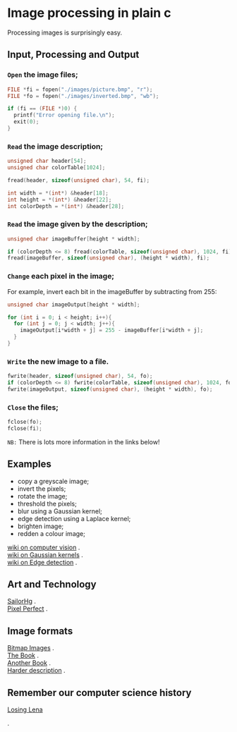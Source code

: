 # Image processing in plain c

Processing images is surprisingly easy.   

## Input, Processing and Output

### `Open` the image files;   

```c
FILE *fi = fopen("./images/picture.bmp", "r");
FILE *fo = fopen("./images/inverted.bmp", "wb");

if (fi == (FILE *)0) {
  printf("Error opening file.\n");
  exit(0);
}
```

### `Read` the image description;  

```c
unsigned char header[54];
unsigned char colorTable[1024];

fread(header, sizeof(unsigned char), 54, fi);

int width = *(int*) &header[18];
int height = *(int*) &header[22];
int colorDepth = *(int*) &header[28];
```

### `Read` the image given by the description;  

```c
unsigned char imageBuffer[height * width];

if (colorDepth <= 8) fread(colorTable, sizeof(unsigned char), 1024, fi);
fread(imageBuffer, sizeof(unsigned char), (height * width), fi);
```

### `Change` each pixel in the image;   

For example, invert each bit in the imageBuffer by subtracting from 255:
```c
unsigned char imageOutput[height * width];

for (int i = 0; i < height; i++){
  for (int j = 0; j < width; j++){
    imageOutput[i*width + j] = 255 - imageBuffer[i*width + j]; 
  }
}
```

### `Write` the new image to a file.   

```c
fwrite(header, sizeof(unsigned char), 54, fo);
if (colorDepth <= 8) fwrite(colorTable, sizeof(unsigned char), 1024, fo);
fwrite(imageOutput, sizeof(unsigned char), (height * width), fo);
```

### `Close` the files;   

```c
fclose(fo);
fclose(fi);
```

`NB:` There is lots more information in the links below!

## Examples

* copy a greyscale image;   
* invert the pixels;   
* rotate the image;   
* threshold the pixels;   
* blur using a Gaussian kernel;   
* edge detection using a Laplace kernel;   
* brighten image;  
* redden a colour image;    

[wiki on computer vision](https://en.wikipedia.org/wiki/Feature_detection_(computer_vision)) .  
[wiki on Gaussian kernels](https://en.wikipedia.org/wiki/Gaussian_blur) .  
[wiki on Edge detection](https://en.wikipedia.org/wiki/Edge_detection) .  

## Art and Technology

[SailorHg](https://twitter.com/sailorhg) .  
[Pixel Perfect](https://shop.bubblesort.io/) .  


## Image formats

[Bitmap Images](http://www.fastgraph.com/help/bmp_header_format.html) .  
[The Book](http://adaptiveart.eecs.umich.edu/2011/wp-content/uploads/2011/09/The-pocket-handbook-of-image-processing-algorithms-in-C.pdf) .  
[Another Book](http://homepages.inf.ed.ac.uk/rbf/BOOKS/PHILLIPS/cips2ed.pdf) .  
[Harder description](http://paulbourke.net/dataformats/bitmaps/) .  


## Remember our computer science history   
[Losing Lena](https://www.losinglena.com/)

.

